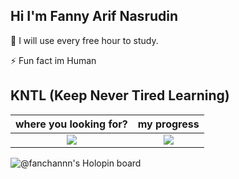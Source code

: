 
## Hi I'm Fanny Arif Nasrudin

🧠 I will use every free hour to study. 

⚡️ Fun fact im Human

## KNTL (Keep Never Tired Learning)
where you looking for?           |  my progress
:-------------------------:|:-------------------------:
![](https://github-readme-stats.vercel.app/api?username=fanchann&theme=radical)  |  ![](https://github-readme-stats.vercel.app/api/top-langs/?username=fanchann&theme=radical)

![@fanchannn's Holopin board](https://media3.giphy.com/media/yp0g4XsJv4Q6c/giphy.gif?cid=790b7611c7ebd325a895b4951c17702890d5715129a2a71f&rid=giphy.gif&ct=g)
